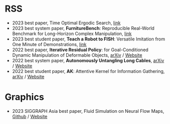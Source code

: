 
# RSS
- 2023 best paper, Time Optimal Ergodic Search, [link](https://roboticsconference.org/2023/program/papers/082/)
- 2023 best system paper, **FurnitureBench**: Reproducible Real-World Benchmark for Long-Horizon Complex Manipulation, [link](https://roboticsconference.org/2023/program/papers/041/)
- 2023 best student paper, **Teach a Robot to FISH**: Versatile Imitation from One Minute of Demonstrations, [link](https://roboticsconference.org/2023/program/papers/009/)
- 2022 best paper, **Iterative Residual Policy**: for Goal-Conditioned Dynamic Manipulation of Deformable Objects, [arXiv](https://arxiv.org/abs/2203.00663) / [Website](https://irp.cs.columbia.edu/)
- 2022 best system paper, **Autonomously Untangling Long Cables**, [arXiv](https://arxiv.org/abs/2207.07813) / [Website](https://sites.google.com/view/rss-2022-untangling/home)
- 2022 best student paper, **AK**: Attentive Kernel for Information Gathering, [arXiv](https://arxiv.org/abs/2205.06426) / [Website](https://wchen-robotics.com/attentive_kernels/)

# Graphics
- 2023 SIGGRAPH Asia best paper, Fluid Simulation on Neural Flow Maps, [Github](https://github.com/yitongdeng-projects/neural_flow_maps_code) / [Website](https://yitongdeng-projects.github.io/neural_flow_maps_webpage/)
